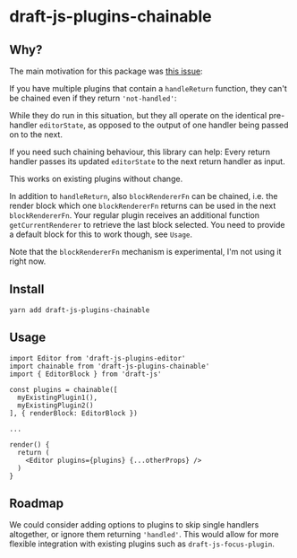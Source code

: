 # draft-js-plugins-chainable

## Why?

The main motivation for this package was [this issue](https://github.com/draft-js-plugins/draft-js-plugins/issues/1162):

If you have multiple plugins that contain a `handleReturn` function, they can't be chained even if they return `'not-handled'`:

While they do run in this situation, but they all operate on the identical pre-handler `editorState`, as opposed to the output of one handler being passed on to the next.

If you need such chaining behaviour, this library can help: Every return handler passes its updated `editorState` to the next return handler as input.

This works on existing plugins without change.

In addition to `handleReturn`, also `blockRendererFn` can be chained, i.e. the render block which one `blockRendererFn` returns can be used in the next `blockRendererFn`. Your regular plugin receives an additional function `getCurrentRenderer` to retrieve the last block selected. You need to provide a default block for this to work though, see `Usage`.

Note that the `blockRendererFn` mechanism is experimental, I'm not using it right now.

## Install

    yarn add draft-js-plugins-chainable

## Usage

    import Editor from 'draft-js-plugins-editor'
    import chainable from 'draft-js-plugins-chainable'
    import { EditorBlock } from 'draft-js'

    const plugins = chainable([
      myExistingPlugin1(),
      myExistingPlugin2()
    ], { renderBlock: EditorBlock })

    ...

    render() {
      return (
        <Editor plugins={plugins} {...otherProps} />
      )
    }

## Roadmap

We could consider adding options to plugins to skip single handlers altogether, or ignore them returning `'handled'`. This would allow for more flexible integration with existing plugins such as `draft-js-focus-plugin`.
